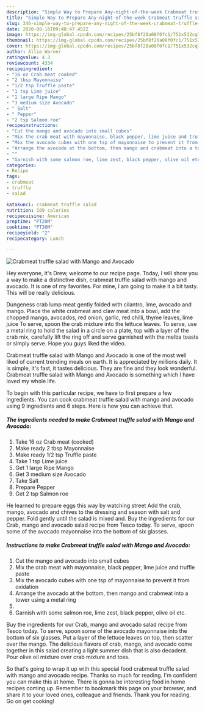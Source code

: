 ```yaml
---
description: "Simple Way to Prepare Any-night-of-the-week Crabmeat truffle salad with Mango and Avocado"
title: "Simple Way to Prepare Any-night-of-the-week Crabmeat truffle salad with Mango and Avocado"
slug: 346-simple-way-to-prepare-any-night-of-the-week-crabmeat-truffle-salad-with-mango-and-avocado
date: 2020-08-16T09:40:47.452Z
image: https://img-global.cpcdn.com/recipes/25bf8f20a08f0fc1/751x532cq70/crabmeat-truffle-salad-with-mango-and-avocado-recipe-main-photo.jpg
thumbnail: https://img-global.cpcdn.com/recipes/25bf8f20a08f0fc1/751x532cq70/crabmeat-truffle-salad-with-mango-and-avocado-recipe-main-photo.jpg
cover: https://img-global.cpcdn.com/recipes/25bf8f20a08f0fc1/751x532cq70/crabmeat-truffle-salad-with-mango-and-avocado-recipe-main-photo.jpg
author: Allie Warner
ratingvalue: 4.3
reviewcount: 4334
recipeingredient:
- "16 oz Crab meat cooked"
- "2 tbsp Mayonnaise"
- "1/2 tsp Truffle paste"
- "1 tsp Lime juice"
- "1 large Ripe Mango"
- "3 medium size Avocado"
- " Salt"
- " Pepper"
- "2 tsp Salmon roe"
recipeinstructions:
- "Cut the mango and avocado into small cubes"
- "Mix the crab meat with mayonnaise, black pepper, lime juice and truffle paste"
- "Mix the avocado cubes with one tsp of mayonnaise to prevent it from oxidation"
- "Arrange the avocado at the bottom, then mango and crabmeat into a tower using a metal ring"
- ""
- "Garnish with some salmon roe, lime zest, black pepper, olive oil etc."
categories:
- Recipe
tags:
- crabmeat
- truffle
- salad

katakunci: crabmeat truffle salad 
nutrition: 109 calories
recipecuisine: American
preptime: "PT20M"
cooktime: "PT30M"
recipeyield: "2"
recipecategory: Lunch

---
```



![Crabmeat truffle salad with Mango and Avocado](https://img-global.cpcdn.com/recipes/25bf8f20a08f0fc1/751x532cq70/crabmeat-truffle-salad-with-mango-and-avocado-recipe-main-photo.jpg)

Hey everyone, it's Drew, welcome to our recipe page. Today, I will show you a way to make a distinctive dish, crabmeat truffle salad with mango and avocado. It is one of my favorites. For mine, I am going to make it a bit tasty. This will be really delicious.

Dungeness crab lump meat gently folded with cilantro, lime, avocado and mango. Place the white crabmeat and claw meat into a bowl, add the chopped mango, avocados, red onion, garlic, red chilli, thyme leaves, lime juice To serve, spoon the crab mixture into the lettuce leaves. To serve, use a metal ring to hold the salad in a circle on a plate, top with a layer of the crab mix, carefully lift the ring off and serve garnished with the melba toasts or simply serve. Hope you guys liked the video.

Crabmeat truffle salad with Mango and Avocado is one of the most well liked of current trending meals on earth. It is appreciated by millions daily. It is simple, it's fast, it tastes delicious. They are fine and they look wonderful. Crabmeat truffle salad with Mango and Avocado is something which I have loved my whole life.


To begin with this particular recipe, we have to first prepare a few ingredients. You can cook crabmeat truffle salad with mango and avocado using 9 ingredients and 6 steps. Here is how you can achieve that.

<!--inarticleads1-->

##### The ingredients needed to make Crabmeat truffle salad with Mango and Avocado:

1. Take 16 oz Crab meat (cooked)
1. Make ready 2 tbsp Mayonnaise
1. Make ready 1/2 tsp Truffle paste
1. Take 1 tsp Lime juice
1. Get 1 large Ripe Mango
1. Get 3 medium size Avocado
1. Take  Salt
1. Prepare  Pepper
1. Get 2 tsp Salmon roe


He learned to prepare eggs this way by watching street Add the crab, mango, avocado and chives to the dressing and season with salt and pepper. Fold gently until the salad is mixed and. Buy the ingredients for our Crab, mango and avocado salad recipe from Tesco today. To serve, spoon some of the avocado mayonnaise into the bottom of six glasses. 

<!--inarticleads2-->

##### Instructions to make Crabmeat truffle salad with Mango and Avocado:

1. Cut the mango and avocado into small cubes
1. Mix the crab meat with mayonnaise, black pepper, lime juice and truffle paste
1. Mix the avocado cubes with one tsp of mayonnaise to prevent it from oxidation
1. Arrange the avocado at the bottom, then mango and crabmeat into a tower using a metal ring
1. 
1. Garnish with some salmon roe, lime zest, black pepper, olive oil etc.


Buy the ingredients for our Crab, mango and avocado salad recipe from Tesco today. To serve, spoon some of the avocado mayonnaise into the bottom of six glasses. Put a layer of the lettuce leaves on top, then scatter over the mango. The delicious flavors of crab, mango, and avocado come together in this salad creating a light summer dish that is also decadent. Pour olive oil mixture over crab mixture and toss. 

So that's going to wrap it up with this special food crabmeat truffle salad with mango and avocado recipe. Thanks so much for reading. I'm confident you can make this at home. There is gonna be interesting food in home recipes coming up. Remember to bookmark this page on your browser, and share it to your loved ones, colleague and friends. Thank you for reading. Go on get cooking!

